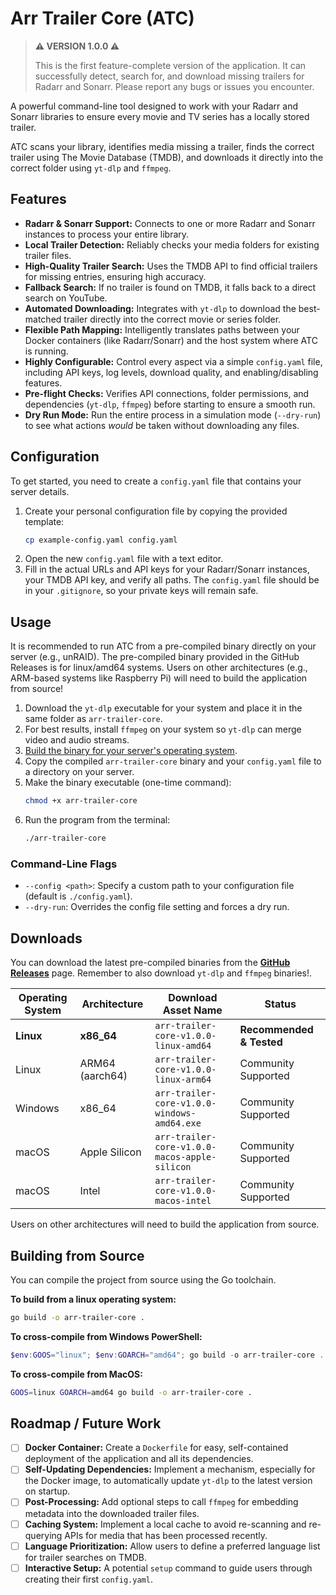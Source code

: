 # Arr Trailer Core (ATC)

> **:warning: VERSION 1.0.0 :warning:**
>
> This is the first feature-complete version of the application. It can successfully detect, search for, and download missing trailers for Radarr and Sonarr. Please report any bugs or issues you encounter.

A powerful command-line tool designed to work with your Radarr and Sonarr libraries to ensure every movie and TV series has a locally stored trailer.

ATC scans your library, identifies media missing a trailer, finds the correct trailer using The Movie Database (TMDB), and downloads it directly into the correct folder using `yt-dlp` and `ffmpeg`.

## Features

-   **Radarr & Sonarr Support:** Connects to one or more Radarr and Sonarr instances to process your entire library.
-   **Local Trailer Detection:** Reliably checks your media folders for existing trailer files.
-   **High-Quality Trailer Search:** Uses the TMDB API to find official trailers for missing entries, ensuring high accuracy.
-   **Fallback Search:** If no trailer is found on TMDB, it falls back to a direct search on YouTube.
-   **Automated Downloading:** Integrates with `yt-dlp` to download the best-matched trailer directly into the correct movie or series folder.
-   **Flexible Path Mapping:** Intelligently translates paths between your Docker containers (like Radarr/Sonarr) and the host system where ATC is running.
-   **Highly Configurable:** Control every aspect via a simple `config.yaml` file, including API keys, log levels, download quality, and enabling/disabling features.
-   **Pre-flight Checks:** Verifies API connections, folder permissions, and dependencies (`yt-dlp`, `ffmpeg`) before starting to ensure a smooth run.
-   **Dry Run Mode:** Run the entire process in a simulation mode (`--dry-run`) to see what actions *would* be taken without downloading any files.

## Configuration

To get started, you need to create a `config.yaml` file that contains your server details.

1.  Create your personal configuration file by copying the provided template:
    ```bash
    cp example-config.yaml config.yaml
    ```
2.  Open the new `config.yaml` file with a text editor.
3.  Fill in the actual URLs and API keys for your Radarr/Sonarr instances, your TMDB API key, and verify all paths. The `config.yaml` file should be in your `.gitignore`, so your private keys will remain safe.

## Usage

It is recommended to run ATC from a pre-compiled binary directly on your server (e.g., unRAID).
The pre-compiled binary provided in the GitHub Releases is for linux/amd64 systems. Users on other architectures (e.g., ARM-based systems like Raspberry Pi) will need to build the application from source!

1.  Download the `yt-dlp` executable for your system and place it in the same folder as `arr-trailer-core`.
2.  For best results, install `ffmpeg` on your system so `yt-dlp` can merge video and audio streams.
3.  [Build the binary for your server's operating system](#building-from-source).
4.  Copy the compiled `arr-trailer-core` binary and your `config.yaml` file to a directory on your server.
5.  Make the binary executable (one-time command):
    ```bash
    chmod +x arr-trailer-core
    ```
6.  Run the program from the terminal:
    ```bash
    ./arr-trailer-core
    ```

### Command-Line Flags

-   `--config <path>`: Specify a custom path to your configuration file (default is `./config.yaml`).
-   `--dry-run`: Overrides the config file setting and forces a dry run.

## Downloads

You can download the latest pre-compiled binaries from the [**GitHub Releases**](https://github.com/themarv1/arr-trailer-core/releases/latest) page. Remember to also download `yt-dlp` and `ffmpeg` binaries!.

| Operating System      | Architecture    | Download Asset Name                               | Status                   |
| --------------------- | --------------- | ------------------------------------------------- | ------------------------ |
| **Linux** | **x86_64** | `arr-trailer-core-v1.0.0-linux-amd64`             | **Recommended & Tested** |
| Linux                 | ARM64 (aarch64) | `arr-trailer-core-v1.0.0-linux-arm64`             | Community Supported      |
| Windows               | x86_64          | `arr-trailer-core-v1.0.0-windows-amd64.exe`       | Community Supported      |
| macOS                 | Apple Silicon   | `arr-trailer-core-v1.0.0-macos-apple-silicon`     | Community Supported      |
| macOS                 | Intel           | `arr-trailer-core-v1.0.0-macos-intel`             | Community Supported      |

Users on other architectures will need to build the application from source.

## Building from Source

You can compile the project from source using the Go toolchain.

**To build from a linux operating system:**
```bash
go build -o arr-trailer-core .
```
**To cross-compile from Windows PowerShell:**
```Powershell
$env:GOOS="linux"; $env:GOARCH="amd64"; go build -o arr-trailer-core .
```
**To cross-compile from MacOS:**
```Bash
GOOS=linux GOARCH=amd64 go build -o arr-trailer-core .
```

## Roadmap / Future Work

-   [ ] **Docker Container:** Create a `Dockerfile` for easy, self-contained deployment of the application and all its dependencies.
-   [ ] **Self-Updating Dependencies:** Implement a mechanism, especially for the Docker image, to automatically update `yt-dlp` to the latest version on startup.
-   [ ] **Post-Processing:** Add optional steps to call `ffmpeg` for embedding metadata into the downloaded trailer files.
-   [ ] **Caching System:** Implement a local cache to avoid re-scanning and re-querying APIs for media that has been processed recently.
-   [ ] **Language Prioritization:** Allow users to define a preferred language list for trailer searches on TMDB.
-   [ ] **Interactive Setup:** A potential `setup` command to guide users through creating their first `config.yaml`.
